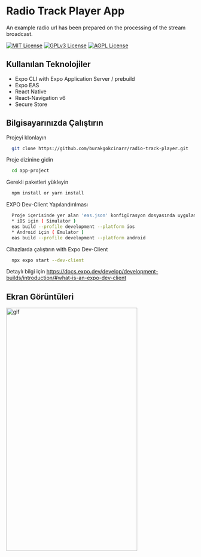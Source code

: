 # Radio Track Player App

An example radio url has been prepared on the processing of the stream broadcast.

[![MIT License](https://img.shields.io/badge/License-MIT-green.svg)](https://choosealicense.com/licenses/mit/)
[![GPLv3 License](https://img.shields.io/badge/License-GPL%20v3-yellow.svg)](https://opensource.org/licenses/)
[![AGPL License](https://img.shields.io/badge/license-AGPL-blue.svg)](http://www.gnu.org/licenses/agpl-3.0)

  
## Kullanılan Teknolojiler

* Expo CLI with Expo Application Server / prebuild 
* Expo EAS
* React Native
* React-Navigation v6
* Secure Store

## Bilgisayarınızda Çalıştırın

Projeyi klonlayın

```bash
  git clone https://github.com/burakgokcinarr/radio-track-player.git
```

Proje dizinine gidin

```bash
  cd app-project
```

Gerekli paketleri yükleyin

```bash
  npm install or yarn install
```

EXPO Dev-Client Yapılandırılması
```bash
  Proje içerisinde yer alan 'eas.json' konfigürasyon dosyasında uygulamanın ios/android export ve dev-client olarak başlatma ayarları yapılmıştır. Bu ayarlara göre aşağıdaki kodu terminalde proje içerisinde çalıştırın.
  * iOS için ( Simulator )
  eas build --profile development --platform ios
  * Android için ( Emulator )
  eas build --profile development --platform android
```

Cihazlarda çalıştırın with Expo Dev-Client

```bash
  npx expo start --dev-client
```

Detaylı bilgi için https://docs.expo.dev/develop/development-builds/introduction/#what-is-an-expo-dev-client 
  
## Ekran Görüntüleri
<img src="https://github.com/burakgokcinarr/radio-track-player/blob/main/app.gif" alt="gif" width="350" height="650">

